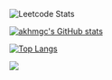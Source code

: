 ![Leetcode Stats](https://leetcard.jacoblin.cool/akmhmgc)

[![akhmgc's GitHub stats](https://github-readme-stats.vercel.app/api?username=akmhmgc&count_private=true&show_icons=true&theme=buefy)](https://github.com/akmhmgc)

[![Top Langs](https://github-readme-stats.vercel.app/api/top-langs/?username=akmhmgc&theme=buefy&&hide=javascript,html,css,scss)](https://github.com/akmhmgc)

[![](https://atcoder-stats-git-main-akmhmgc.vercel.app/api?username=crazyhama)](https://github.com/akmhmgc/atcoder-stats)

